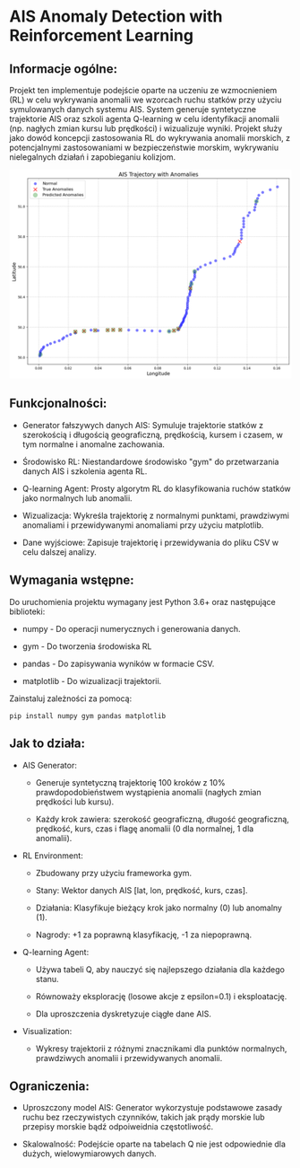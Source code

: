 # AIS Anomaly Detection with Reinforcement Learning

## Informacje ogólne:
Projekt ten implementuje podejście oparte na uczeniu ze wzmocnieniem (RL) w celu wykrywania anomalii we wzorcach ruchu statków przy użyciu symulowanych danych systemu AIS. System generuje syntetyczne trajektorie AIS oraz szkoli agenta Q-learning w celu identyfikacji anomalii (np. nagłych zmian kursu lub prędkości) i wizualizuje wyniki. Projekt służy jako dowód koncepcji zastosowania RL do wykrywania anomalii morskich, z potencjalnymi zastosowaniami w bezpieczeństwie morskim, wykrywaniu nielegalnych działań i zapobieganiu kolizjom.

![Zrzut z wykonanej operacji uczenia przez wzmacnianie](./resources/ais-anomalies.png)


## Funkcjonalności:

- Generator fałszywych danych AIS: Symuluje trajektorie statków z szerokością i długością geograficzną, prędkością, kursem i czasem, w tym normalne i anomalne zachowania.

- Środowisko RL: Niestandardowe środowisko "gym" do przetwarzania danych AIS i szkolenia agenta RL.

- Q-learning Agent: Prosty algorytm RL do klasyfikowania ruchów statków jako normalnych lub anomalii.

- Wizualizacja: Wykreśla trajektorię z normalnymi punktami, prawdziwymi anomaliami i przewidywanymi anomaliami przy użyciu matplotlib.

- Dane wyjściowe: Zapisuje trajektorię i przewidywania do pliku CSV w celu dalszej analizy.


## Wymagania wstępne:

Do uruchomienia projektu wymagany jest Python 3.6+ oraz następujące biblioteki:

- numpy - Do operacji numerycznych i generowania danych.

- gym - Do tworzenia środowiska RL

- pandas - Do zapisywania wyników w formacie CSV.

- matplotlib - Do wizualizacji trajektorii.

Zainstaluj zależności za pomocą:

```
pip install numpy gym pandas matplotlib
```

## Jak to działa: 

- AIS Generator:

    - Generuje syntetyczną trajektorię 100 kroków z 10% prawdopodobieństwem wystąpienia anomalii (nagłych zmian prędkości lub kursu).

    - Każdy krok zawiera: szerokość geograficzną, długość geograficzną, prędkość, kurs, czas i flagę anomalii (0 dla normalnej, 1 dla anomalii).

- RL Environment:
    - Zbudowany przy użyciu frameworka gym.

    - Stany: Wektor danych AIS [lat, lon, prędkość, kurs, czas].

    - Działania: Klasyfikuje bieżący krok jako normalny (0) lub anomalny (1).

    - Nagrody: +1 za poprawną klasyfikację, -1 za niepoprawną.

- Q-learning Agent:
    - Używa tabeli Q, aby nauczyć się najlepszego działania dla każdego stanu.

    - Równoważy eksplorację (losowe akcje z epsilon=0.1) i eksploatację.

    - Dla uproszczenia dyskretyzuje ciągłe dane AIS.

- Visualization:
    - Wykresy trajektorii z różnymi znacznikami dla punktów normalnych, prawdziwych anomalii i przewidywanych anomalii.


## Ograniczenia:

- Uproszczony model AIS: Generator wykorzystuje podstawowe zasady ruchu bez rzeczywistych czynników, takich jak prądy morskie lub przepisy morskie bądź odpoiweidnia częstotliwość.

- Skalowalność: Podejście oparte na tabelach Q nie jest odpowiednie dla dużych, wielowymiarowych danych.

